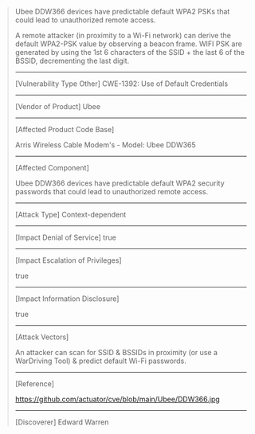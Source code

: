 > Ubee DDW366 devices have predictable default WPA2 PSKs that could lead to unauthorized remote access.
>
> A remote attacker (in proximity to a Wi-Fi network) can derive the default WPA2-PSK value by observing a beacon frame. 
> WIFI PSK are generated by using the 1st 6 characters of the SSID + the last 6 of the BSSID, decrementing the last digit.
> 
> ------------------------------------------
> 
> [Vulnerability Type Other]
> CWE-1392: Use of Default Credentials
>
> ------------------------------------------
>
> [Vendor of Product]
> Ubee 
>
> ------------------------------------------
>
> [Affected Product Code Base]
> 
> Arris Wireless Cable Modem's - Model: Ubee DDW365
> 
> ------------------------------------------
>
> [Affected Component]
> 
> Ubee DDW366 devices have predictable default WPA2 security passwords that could lead to unauthorized remote access. 
>
> ------------------------------------------
>
> [Attack Type]
> Context-dependent
>
> ------------------------------------------
>
>
>
> [Impact Denial of Service]
> true
>
> ------------------------------------------
>
> [Impact Escalation of Privileges]
> 
> true
>
> ------------------------------------------
>
> [Impact Information Disclosure]
> 
> true
>
> ------------------------------------------
>
> [Attack Vectors]
> 
> An attacker can scan for SSID & BSSIDs in proximity (or use a WarDriving Tool) & predict default Wi-Fi passwords.
>
> ------------------------------------------
>
> [Reference]
>
> https://github.com/actuator/cve/blob/main/Ubee/DDW366.jpg
> 
> ------------------------------------------
>
> [Discoverer]
> Edward Warren
> 
